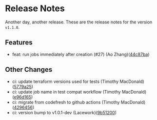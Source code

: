 # Release Notes
Another day, another release. These are the release notes for the version `v1.1.0`.

## Features
* feat: run jobs immediately after creation (#27) (Ao Zhang)([44c87ba](https://github.com/lacework/terraform-azure-agentless-scanning/commit/44c87ba08365feeae614a783ad91a44d7b224410))
## Other Changes
* ci: update terraform versions used for tests (Timothy MacDonald)([5779a25](https://github.com/lacework/terraform-azure-agentless-scanning/commit/5779a25b7a4d5d749ec4cf3923ea7aee415b5a73))
* ci: update job name in test compat workflow (Timothy MacDonald)([e96d165](https://github.com/lacework/terraform-azure-agentless-scanning/commit/e96d1652407618a5f8adcbe9cc4e0de3d1c56935))
* ci: migrate from codefresh to github actions (Timothy MacDonald)([4296456](https://github.com/lacework/terraform-azure-agentless-scanning/commit/429645607069e49636666969dc64d8386450a67c))
* ci: version bump to v1.0.1-dev (Lacework)([9b51200](https://github.com/lacework/terraform-azure-agentless-scanning/commit/9b51200fbb002f5cda49a70c3b2c0b2c9b065792))
